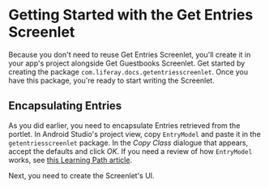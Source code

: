 # Getting Started with the Get Entries Screenlet

Because you don't need to reuse Get Entries Screenlet, you'll create it in your 
app's project alongside Get Guestbooks Screenlet. Get started by creating the 
package `com.liferay.docs.getentriesscreenlet`. Once you have this package, 
you're ready to start writing the Screenlet.

## Encapsulating Entries

As you did earlier, you need to encapsulate Entries retrieved from the 
portlet. In Android Studio's project view, copy `EntryModel` and paste it in the 
`getentriesscreenlet` package. In the *Copy Class* dialogue that appears, accept 
the defaults and click *OK*. If you need a review of how `EntryModel` works, see 
[this Learning Path article](http://www.liferay.com/).

Next, you need to create the Screenlet's UI.